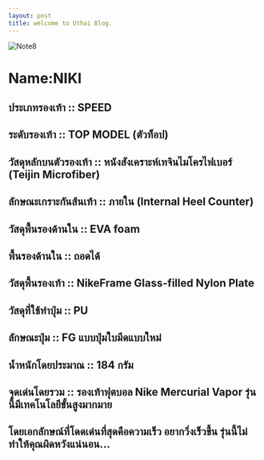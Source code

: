 ```yaml
---
layout: post
title: welcome to Uthai Blog.
---
```

![Note8](http://2.bp.blogspot.com/-12yb-zW_HLA/Vutm3RaDKaI/AAAAAAAAACg/luIJyGz0EhM-EZU1cOnuuBfYAiJ8Cl1_g/s1600/Nike-Mercurial-Vapor-X-ACC-Red-Violet-Black-2-1.jpg)
#  Name:NIKI
## ประเภทรองเท้า ::  SPEED
## ระดับรองเท้า ::  TOP MODEL (ตัวท็อป)
## วัสดุหลักบนตัวรองเท้า ::  หนังสังเคราะห์เทจินไมโครไฟเบอร์ (Teijin Microfiber)
## ลักษณะเกราะกันส้นเท้า ::  ภายใน (Internal Heel Counter)
## วัสดุพื้นรองด้านใน ::  EVA foam
## พื้นรองด้านใน ::  ถอดได้
## วัสดุพื้นรองเท้า :: NikeFrame Glass-filled Nylon Plate
## วัสดุที่ใช้ทำปุ่ม ::  PU
## ลักษณะปุ่ม ::  FG แบบปุ่มใบมีดแบบใหม่
## น้ำหนักโดยประมาณ ::  184 กรัม
## จุดเด่นโดยรวม ::  รองเท้าฟุตบอล Nike Mercurial Vapor รุ่นนี้มีเทคโนโลยีขั้นสูงมากมาย
## โดยเอกลักษณ์ที่โดดเด่นที่สุดคือความเร็ว อยากวิ่งเร็วขึ้น รุ่นนี้ไม่ทำให้คุณผิดหวังแน่นอน…
